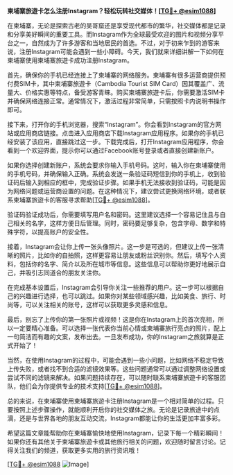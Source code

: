 **柬埔寨旅遊卡怎么注册Instagram？轻松玩转社交媒体！[[TG💪+ @esim1088](https://t.me/s/esim1088)]**

在柬埔寨，无论是探索古老的吴哥窟还是享受现代都市的繁华，社交媒体都是记录和分享美好瞬间的重要工具。而Instagram作为全球最受欢迎的图片和视频分享平台之一，自然成为了许多游客和当地居民的首选。不过，对于初来乍到的游客来说，注册Instagram可能会遇到一些小障碍。今天，我们就来详细讲解一下如何在柬埔寨使用柬埔寨旅遊卡成功注册Instagram。

首先，确保你的手机已经连接上了柬埔寨的网络服务。柬埔寨有很多运营商提供预付费SIM卡，其中柬埔寨旅遊卡（Cambodia Tourist SIM Card）因其覆盖广、流量大、价格实惠等特点，备受游客青睐。购买柬埔寨旅遊卡后，你需要激活SIM卡并确保网络连接正常。通常情况下，激活过程非常简单，只需按照卡内说明书操作即可。

接下来，打开你的手机浏览器，搜索“Instagram”。你会看到Instagram的官方网站或应用商店链接。点击进入应用商店下载Instagram应用程序。如果你的手机已经安装了该应用，直接跳过这一步。下载完成后，打开Instagram应用程序，你会看到一个欢迎界面，提示你可以通过Facebook账号登录或者直接创建新账户。

如果你选择创建新账户，系统会要求你输入手机号码。这时，输入你在柬埔寨使用的手机号码，并确保输入正确。系统会发送一条验证码短信到你的手机上，收到验证码后输入到相应的框中，完成验证步骤。如果手机无法接收到验证码，可能是因为网络问题或运营商设置的问题。在这种情况下，建议尝试更换网络环境，或者联系柬埔寨旅遊卡的客服寻求帮助[[TG💪+ @esim1088](https://t.me/s/esim1088)]。

验证码验证成功后，你需要填写用户名和密码。这里建议选择一个容易记住且与自己相关的名字，这样方便日后管理。同时，密码要足够复杂，包含字母、数字和特殊字符，以提高账户的安全性。

接着，Instagram会让你上传一张头像照片。这一步是可选的，但建议上传一张清晰的照片，比如你的自拍照，这样更容易让朋友或粉丝识别你。然后，填写个人资料，包括你的名字、简介以及所在城市等信息。这些信息可以帮助你更好地展示自己，并吸引志同道合的朋友关注你。

在完成基本设置后，Instagram会引导你关注一些推荐的用户。这一步可以根据自己的兴趣进行选择，也可以跳过。如果你对某些领域感兴趣，比如美食、旅行、时尚等，可以关注相关的账号，这样可以获取更多灵感和信息。

最后，别忘了上传你的第一张照片或视频！这是你在Instagram上的首次亮相，所以一定要精心准备。可以选择一张代表你当前心情或柬埔寨旅行亮点的照片，配上一句简洁而有趣的文案，发布出去。一旦发布成功，你的Instagram之旅就算是正式开始了！

当然，在使用Instagram的过程中，可能会遇到一些小问题，比如网络不稳定导致上传失败，或者找不到合适的滤镜效果等。这些问题通常可以通过调整网络设置或尝试不同的滤镜来解决。如果问题持续存在，可以随时联系柬埔寨旅遊卡的客服团队，他们会为你提供专业的技术支持[[TG💪+ @esim1088](https://t.me/s/esim1088)]。

总的来说，在柬埔寨使用柬埔寨旅遊卡注册Instagram是一个相对简单的过程。只要按照上述步骤操作，就能顺利开启你的社交媒体之旅。无论是记录旅途中的点滴，还是与世界各地的朋友互动交流，Instagram都能让你的生活更加丰富多彩。

希望这篇文章能帮助你在柬埔寨愉快地使用Instagram，记录下每一个精彩瞬间！如果你还有其他关于柬埔寨旅遊卡或其他旅行相关的问题，欢迎随时留言讨论。记得关注我们的频道，获取更多实用的旅行资讯哦！

[[TG💪+ @esim1088](https://t.me/s/esim1088) ![Image](https://i.postimg.cc/4NQfJmqS/Snipaste-2025-05-13-00-14-12.png)]